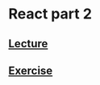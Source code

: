 # React part 2

## [Lecture](https://www.notion.so/startupsummer2020/1d4adfd20285430ba2c5d7ca408df94f)
## [Exercise](https://www.notion.so/startupsummer2020/1a570f4caf0e40be9b6c685076854eda)
